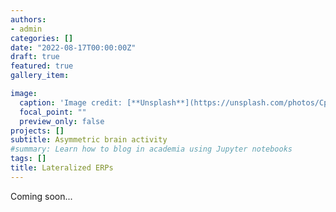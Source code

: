 ```yaml
---
authors:
- admin
categories: []
date: "2022-08-17T00:00:00Z"
draft: true
featured: true
gallery_item:

image:
  caption: 'Image credit: [**Unsplash**](https://unsplash.com/photos/CpkOjOcXdUY)'
  focal_point: ""
  preview_only: false
projects: []
subtitle: Asymmetric brain activity
#summary: Learn how to blog in academia using Jupyter notebooks
tags: []
title: Lateralized ERPs
---
```



Coming soon...







